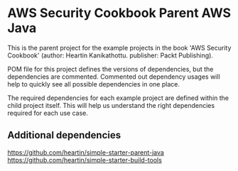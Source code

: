 # AWS Security Cookbook Parent AWS Java

This is the parent project for the example projects in the book 'AWS Security Cookbook' (author: Heartin Kanikathottu. publisher: Packt Publishing).

POM file for this project defines the versions of dependencies, but the dependencies are commented. 
Commented out dependency usages will help to quickly see all possible dependencies in one place. 

The required dependencies for each example project are defined within the child project itself. 
This will help us understand the right dependencies required for each use case. 

## Additional dependencies
https://github.com/heartin/simple-starter-parent-java  
https://github.com/heartin/simple-starter-build-tools  
